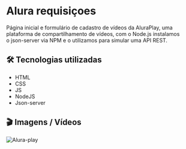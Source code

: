 # Alura requisiçoes

Página inicial e formulário de cadastro de vídeos da AluraPlay, uma plataforma de compartilhamento de vídeos, com o Node.js instalamos o json-server via NPM e o utilizamos para simular uma API REST. 

## 🛠️ Tecnologias utilizadas
- HTML
- CSS
- JS
- NodeJS
- Json-server

## 🎬 Imagens / Vídeos 

![Alura-play](https://github.com/Mctks2/aluraplay-requisicoes/assets/62295808/585588c2-2901-431e-afe2-9fb5eafc3cd1)
